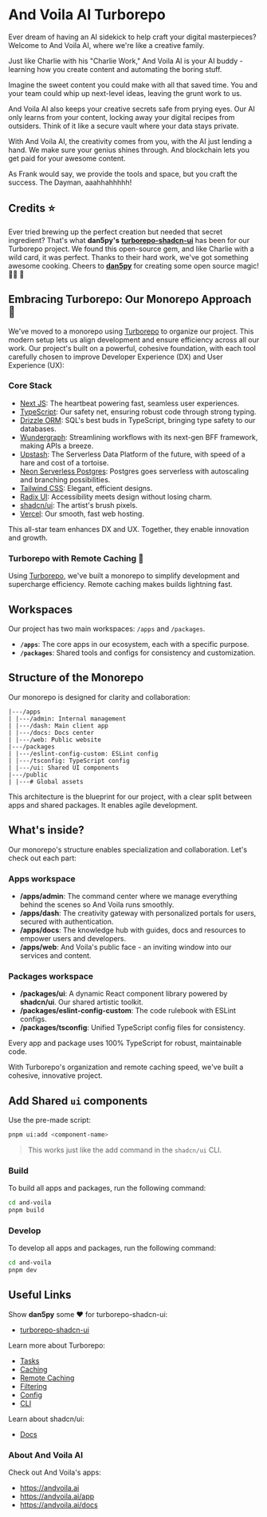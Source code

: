 # And Voila AI Turborepo

Ever dream of having an AI sidekick to help craft your digital masterpieces? Welcome to And Voila AI, where we're like a creative family.

Just like Charlie with his "Charlie Work," And Voila AI is your AI buddy - learning how you create content and automating the boring stuff.

Imagine the sweet content you could make with all that saved time. You and your team could whip up next-level ideas, leaving the grunt work to us.

And Voila AI also keeps your creative secrets safe from prying eyes. Our AI only learns from your content, locking away your digital recipes from outsiders. Think of it like a secure vault where your data stays private.

With And Voila AI, the creativity comes from you, with the AI just lending a hand. We make sure your genius shines through. And blockchain lets you get paid for your awesome content.

As Frank would say, we provide the tools and space, but you craft the success. The Dayman, aaahhahhhhh!

## Credits ⭐️

Ever tried brewing up the perfect creation but needed that secret ingredient? That's what **dan5py's** **[turborepo-shadcn-ui](https://github.com/dan5py/turborepo-shadcn-ui)** has been for our Turborepo project. We found this open-source gem, and like Charlie with a wild card, it was perfect. Thanks to their hard work, we've got something awesome cooking. Cheers to **[dan5py](https://github.com/dan5py)** for creating some open source magic! 🙏🏽 🍻

## Embracing Turborepo: Our Monorepo Approach 🧩

We've moved to a monorepo using [Turborepo](https://turborepo.com) to organize our project. This modern setup lets us align development and ensure efficiency across all our work. Our project's built on a powerful, cohesive foundation, with each tool carefully chosen to improve Developer Experience (DX) and User Experience (UX):

### Core Stack

- [Next JS](https://nextjs.org): The heartbeat powering fast, seamless user experiences.
- [TypeScript](https://www.typescriptlang.org): Our safety net, ensuring robust code through strong typing.
- [Drizzle ORM](https://orm.drizzle.team): SQL's best buds in TypeScript, bringing type safety to our databases.
- [Wundergraph](https://wundergraph.com): Streamlining workflows with its next-gen BFF framework, making APIs a breeze.
- [Upstash](https://upstash.com): The Serverless Data Platform of the future, with speed of a hare and cost of a tortoise.
- [Neon Serverless Postgres](https://neon.tech): Postgres goes serverless with autoscaling and branching possibilities.
- [Tailwind CSS](https://tailwindcss.com): Elegant, efficient designs.
- [Radix UI](https://radix-ui.com): Accessibility meets design without losing charm.
- [shadcn/ui](https://github.com/shadcn/ui): The artist's brush pixels.
- [Vercel](https://vercel.com): Our smooth, fast web hosting.

This all-star team enhances DX and UX. Together, they enable innovation and growth.

### Turborepo with Remote Caching 🚀

Using [Turborepo](https://turbo.build/), we've built a monorepo to simplify development and supercharge efficiency. Remote caching makes builds lightning fast.

## Workspaces

Our project has two main workspaces: `/apps` and `/packages`.

- **`/apps`**: The core apps in our ecosystem, each with a specific purpose.
- **`/packages`**: Shared tools and configs for consistency and customization.

## Structure of the Monorepo

Our monorepo is designed for clarity and collaboration:

```
|---/apps
| |---/admin: Internal management
| |---/dash: Main client app
| |---/docs: Docs center
| |---/web: Public website
|---/packages
| |---/eslint-config-custom: ESLint config
| |---/tsconfig: TypeScript config
| |---/ui: Shared UI components
|---/public
| |---# Global assets
```

This architecture is the blueprint for our project, with a clear split between apps and shared packages. It enables agile development.

## What's inside?

Our monorepo's structure enables specialization and collaboration. Let's check out each part:

### Apps workspace

- **/apps/admin**: The command center where we manage everything behind the scenes so And Voila runs smoothly.
- **/apps/dash**: The creativity gateway with personalized portals for users, secured with authentication.
- **/apps/docs**: The knowledge hub with guides, docs and resources to empower users and developers.
- **/apps/web**: And Voila's public face - an inviting window into our services and content.

### Packages workspace

- **/packages/ui**: A dynamic React component library powered by **shadcn/ui**. Our shared artistic toolkit.
- **/packages/eslint-config-custom**: The code rulebook with ESLint configs.
- **/packages/tsconfig**: Unified TypeScript config files for consistency.

Every app and package uses 100% TypeScript for robust, maintainable code.

With Turborepo's organization and remote caching speed, we've built a cohesive, innovative project.

## Add Shared `ui` components

Use the pre-made script:

```sh
pnpm ui:add <component-name>
```

> This works just like the add command in the `shadcn/ui` CLI.

### Build

To build all apps and packages, run the following command:

```sh
cd and-voila
pnpm build
```

### Develop

To develop all apps and packages, run the following command:

```sh
cd and-voila
pnpm dev
```

## Useful Links

Show **dan5py** some ❤️ for turborepo-shadcn-ui:

- [turborepo-shadcn-ui](https://github.com/dan5py/turborepo-shadcn-ui)

Learn more about Turborepo:

- [Tasks](https://turbo.build/repo/docs/core-concepts/monorepos/running-tasks)
- [Caching](https://turbo.build/repo/docs/core-concepts/caching)
- [Remote Caching](https://turbo.build/repo/docs/core-concepts/remote-caching)
- [Filtering](https://turbo.build/repo/docs/core-concepts/monorepos/filtering)
- [Config](https://turbo.build/repo/docs/reference/configuration)
- [CLI](https://turbo.build/repo/docs/reference/command-line-reference)

Learn about shadcn/ui:

- [Docs](https://ui.shadcn.com/docs)

### About And Voila AI

Check out And Voila's apps:

- https://andvoila.ai
- https://andvoila.ai/app
- https://andvoila.ai/docs
